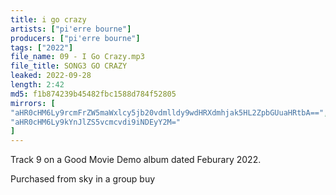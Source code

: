```yaml
---
title: i go crazy
artists: ["pi'erre bourne"]
producers: ["pi'erre bourne"]
tags: ["2022"]
file_name: 09 - I Go Crazy.mp3
file_title: SONG3 GO CRAZY
leaked: 2022-09-28
length: 2:42
md5: f1b874239b45482fbc1588d784f52805
mirrors: [
"aHR0cHM6Ly9rcmFrZW5maWxlcy5jb20vdmlldy9wdHRXdmhjak5HL2ZpbGUuaHRtbA==",
"aHR0cHM6Ly9kYnJlZS5vcmcvdi9iNDEyY2M="
]
---
```

Track 9 on a Good Movie Demo album dated Feburary 2022.

Purchased from sky in a group buy
